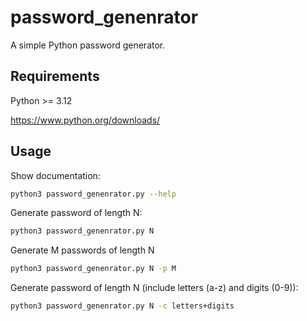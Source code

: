 # password_genenrator

A simple Python password generator.

## Requirements

Python >= 3.12

https://www.python.org/downloads/

## Usage

Show documentation:

```bash
python3 password_genenrator.py --help
```

Generate password of length N:

```bash
python3 password_genenrator.py N
```

Generate M passwords of length N

```bash
python3 password_genenrator.py N -p M
```

Generate password of length N (include letters (a-z) and digits (0-9)):

```bash
python3 password_genenrator.py N -c letters+digits
```
